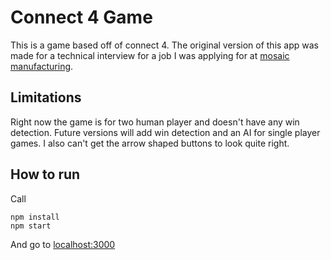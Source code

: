 # Connect 4 Game
This is a game based off of connect 4. The original version of this app was made for a technical interview for a job I was applying for at [mosaic manufacturing](https://www.mosaicmfg.com/).

## Limitations

Right now the game is for two human player and doesn't have any win detection. Future versions will add win detection and an AI for single player games. I also can't get the arrow shaped buttons to look quite right.

## How to run
Call
```
npm install
npm start
```
And go to [localhost:3000](http://localhost:3000)